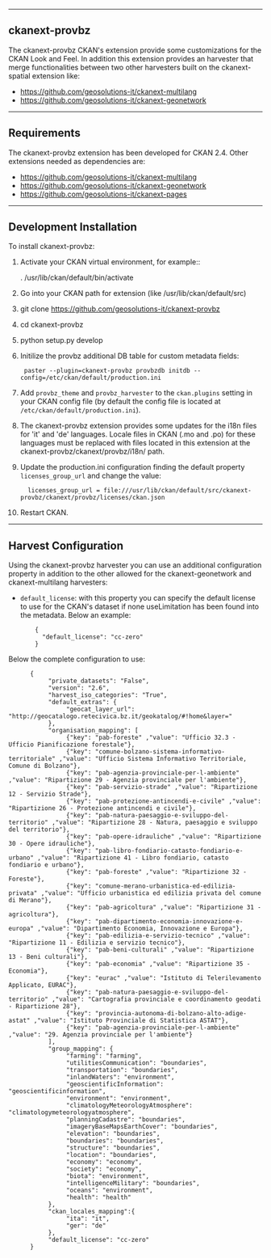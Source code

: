 --------------
ckanext-provbz
--------------

The ckanext-provbz CKAN's extension provide some customizations for the CKAN Look and Feel.
In addition this extension provides an harvester that merge functionalities between two other 
harvesters built on the ckanext-spatial extension like:

- https://github.com/geosolutions-it/ckanext-multilang
- https://github.com/geosolutions-it/ckanext-geonetwork

------------
Requirements
------------

The ckanext-provbz extension has been developed for CKAN 2.4.
Other extensions needed as dependencies are:

- https://github.com/geosolutions-it/ckanext-multilang
- https://github.com/geosolutions-it/ckanext-geonetwork
- https://github.com/geosolutions-it/ckanext-pages

------------------------
Development Installation
------------------------

To install ckanext-provbz:

1. Activate your CKAN virtual environment, for example::

     . /usr/lib/ckan/default/bin/activate

2. Go into your CKAN path for extension (like /usr/lib/ckan/default/src)

3. git clone https://github.com/geosolutions-it/ckanext-provbz

4. cd ckanext-provbz

5. python setup.py develop

6. Initilize the provbz additional DB table for custom metadata fields:

	    paster --plugin=ckanext-provbz provbzdb initdb --config=/etc/ckan/default/production.ini

7. Add ``provbz_theme``  and ``provbz_harvester`` to the ``ckan.plugins`` setting in your CKAN
   config file (by default the config file is located at
   ``/etc/ckan/default/production.ini``).

8. The ckanext-provbz extension provides some updates for the i18n files for 'it' and 'de' languages. Locale files in CKAN (.mo and .po) for these languages must be replaced with files located in this extension at the ckanext-provbz/ckanext/provbz/i18n/ path.

9. Update the production.ini configuration finding the default property ``licenses_group_url`` and change the value:

         licenses_group_url = file:///usr/lib/ckan/default/src/ckanext-provbz/ckanext/provbz/licenses/ckan.json

10. Restart CKAN.

----------------------
Harvest Configuration
----------------------

Using the ckanext-provbz harvester you can use an additional configuration property in addition to the other allowed for the ckanext-geonetwork and ckanext-multilang harvesters:

* ``default_license``: with this property you can specify the default license to use for the CKAN's dataset if none useLimitation has been found into the metadata. Below an example:

          {
            "default_license": "cc-zero"
          }

Below the complete configuration to use:

          {
               "private_datasets": "False", 
               "version": "2.6", 
               "harvest_iso_categories": "True",
               "default_extras": {
                    "geocat_layer_url": "http://geocatalogo.retecivica.bz.it/geokatalog/#!home&layer="
               },
               "organisation_mapping": [
                    {"key": "pab-foreste" ,"value": "Ufficio 32.3 - Ufficio Pianificazione forestale"},
                    {"key": "comune-bolzano-sistema-informativo-territoriale" ,"value": "Ufficio Sistema Informativo Territoriale, Comune di Bolzano"},
                    {"key": "pab-agenzia-provinciale-per-l-ambiente" ,"value": "Ripartizione 29 - Agenzia provinciale per l'ambiente"},
                    {"key": "pab-servizio-strade" ,"value": "Ripartizione 12 - Servizio Strade"},
                    {"key": "pab-protezione-antincendi-e-civile" ,"value": "Ripartizione 26 - Protezione antincendi e civile"},
                    {"key": "pab-natura-paesaggio-e-sviluppo-del-territorio" ,"value": "Ripartizione 28 - Natura, paesaggio e sviluppo del territorio"},
                    {"key": "pab-opere-idrauliche" ,"value": "Ripartizione 30 - Opere idrauliche"},
                    {"key": "pab-libro-fondiario-catasto-fondiario-e-urbano" ,"value": "Ripartizione 41 - Libro fondiario, catasto fondiario e urbano"},
                    {"key": "pab-foreste" ,"value": "Ripartizione 32 - Foreste"},
                    {"key": "comune-merano-urbanistica-ed-edilizia-privata" ,"value": "Ufficio urbanistica ed edilizia privata del comune di Merano"},
                    {"key": "pab-agricoltura" ,"value": "Ripartizione 31 - agricoltura"},
                    {"key": "pab-dipartimento-economia-innovazione-e-europa" ,"value": "Dipartimento Economia, Innovazione e Europa"},
                    {"key": "pab-edilizia-e-servizio-tecnico" ,"value": "Ripartizione 11 - Edilizia e servizio tecnico"},
                    {"key": "pab-beni-culturali" ,"value": "Ripartizione 13 - Beni culturali"},
                    {"key": "pab-economia" ,"value": "Ripartizione 35 - Economia"},
                    {"key": "eurac" ,"value": "Istituto di Telerilevamento Applicato, EURAC"},
                    {"key": "pab-natura-paesaggio-e-sviluppo-del-territorio" ,"value": "Cartografia provinciale e coordinamento geodati - Ripartizione 28"},
                    {"key": "provincia-autonoma-di-bolzano-alto-adige-astat" ,"value": "Istituto Provinciale di Statistica ASTAT"},
                    {"key": "pab-agenzia-provinciale-per-l-ambiente" ,"value": "29. Agenzia provinciale per l'ambiente"}
               ],
               "group_mapping": {
                    "farming": "farming", 
                    "utilitiesCommunication": "boundaries", 
                    "transportation": "boundaries", 
                    "inlandWaters": "environment", 
                    "geoscientificInformation": "geoscientificinformation", 
                    "environment": "environment", 
                    "climatologyMeteorologyAtmosphere": "climatologymeteorologyatmosphere", 
                    "planningCadastre": "boundaries", 
                    "imageryBaseMapsEarthCover": "boundaries", 
                    "elevation": "boundaries", 
                    "boundaries": "boundaries",
                    "structure": "boundaries", 
                    "location": "boundaries", 
                    "economy": "economy",
                    "society": "economy",
                    "biota": "environment",
                    "intelligenceMilitary": "boundaries",
                    "oceans": "environment",
                    "health": "health"
               },
               "ckan_locales_mapping":{
                    "ita": "it",
                    "ger": "de"
               },
               "default_license": "cc-zero"
          }
